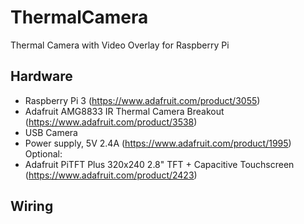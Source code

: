 # ThermalCamera
Thermal Camera with Video Overlay for Raspberry Pi

## Hardware
- Raspberry Pi 3 (https://www.adafruit.com/product/3055)
- Adafruit AMG8833 IR Thermal Camera Breakout (https://www.adafruit.com/product/3538)
- USB Camera
- Power supply, 5V 2.4A (https://www.adafruit.com/product/1995)
Optional:
- Adafruit PiTFT Plus 320x240 2.8" TFT + Capacitive Touchscreen (https://www.adafruit.com/product/2423)

## Wiring
